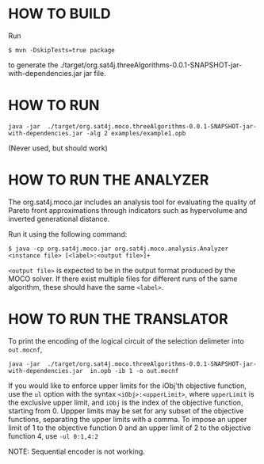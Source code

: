 # HOW TO BUILD 

Run

```
$ mvn -DskipTests=true package
```

to generate the
./target/org.sat4j.threeAlgorithms-0.0.1-SNAPSHOT-jar-with-dependencies.jar
jar file.

# HOW TO RUN

```
java -jar  ./target/org.sat4j.moco.threeAlgorithms-0.0.1-SNAPSHOT-jar-with-dependencies.jar -alg 2 examples/example1.opb
```

(Never used, but should work)
# HOW TO RUN THE ANALYZER

The org.sat4j.moco.jar includes an analysis tool for evaluating the
quality of Pareto front approximations through indicators such as
hypervolume and inverted generational distance.

Run it using the following command:

```
$ java -cp org.sat4j.moco.jar org.sat4j.moco.analysis.Analyzer <instance file> [<label>:<output file>]+
```

`<output file>` is expected to be in the output format produced by the
MOCO solver.  If there exist multiple files for different runs of the
same algorithm, these should have the same `<label>`.

# HOW TO RUN THE TRANSLATOR

To print the encoding of the logical circuit of the selection
delimeter into ``out.mocnf``,


```
java -jar  ./target/org.sat4j.moco.threeAlgorithms-0.0.1-SNAPSHOT-jar-with-dependencies.jar  in.opb -ib 1 -o out.mocnf
```

If you would like to enforce upper limits for the iObj'th objective function,
use the ``ul`` option with the syntax ``<iObj>:<upperLimit>``,
where ``upperLimit`` is the exclusive upper limit, and ``iObj`` is the
index of the objective function, starting from 0. Uppper limits may be
set for any subset of the objective functions, separating the upper limits with a comma. 
To impose an upper limit of 1 to the objective function 0 and an upper limit of 2 to the objective function 4,
use ``-ul 0:1,4:2``

NOTE: Sequential encoder is not working.
